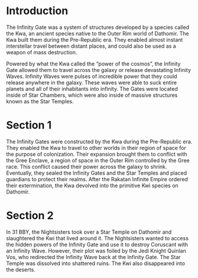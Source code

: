 # Introduction

The Infinity Gate was a system of structures developed by a species called the Kwa, an ancient species native to the Outer Rim world of Dathomir.
The Kwa built them during the Pre-Republic era.
They enabled almost instant interstellar travel between distant places, and could also be used as a weapon of mass destruction.

Powered by what the Kwa called the “power of the cosmos”, the Infinity Gate allowed them to travel across the galaxy or release devastating Infinity Waves.
Infinity Waves were pulses of incredible power that they could release anywhere in the galaxy.
These waves were able to suck entire planets and all of their inhabitants into infinity.
The Gates were located inside of Star Chambers, which were also inside of massive structures known as the Star Temples.

# Section 1

The Infinity Gates were constructed by the Kwa during the Pre-Republic era.
They enabled the Kwa to travel to other worlds in their region of space for the purpose of colonization.
Their expansion brought them to conflict with the Gree Enclave, a region of space in the Outer Rim controlled by the Gree race.
This conflict caused their power across the galaxy to shrink.
Eventually, they sealed the Infinity Gates and the Star Temples and placed guardians to protect their realms.
After the Rakatan Infinite Empire ordered their extermination, the Kwa devolved into the primitive Kwi species on Dathomir.

# Section 2

In 31 BBY, the Nightsisters took over a Star Temple on Dathomir and slaughtered the Kwi that lived around it.
The Nightsisters wanted to access the hidden powers of the Infinity Gate and use it to destroy Coruscant with an Infinity Wave.
However, their plot was foiled by the Jedi Knight Quinlan Vos, who redirected the Infinity Wave back at the Infinity Gate.
The Star Temple was dissolved into shattered ruins.
The Kwi also disappeared into the deserts.
